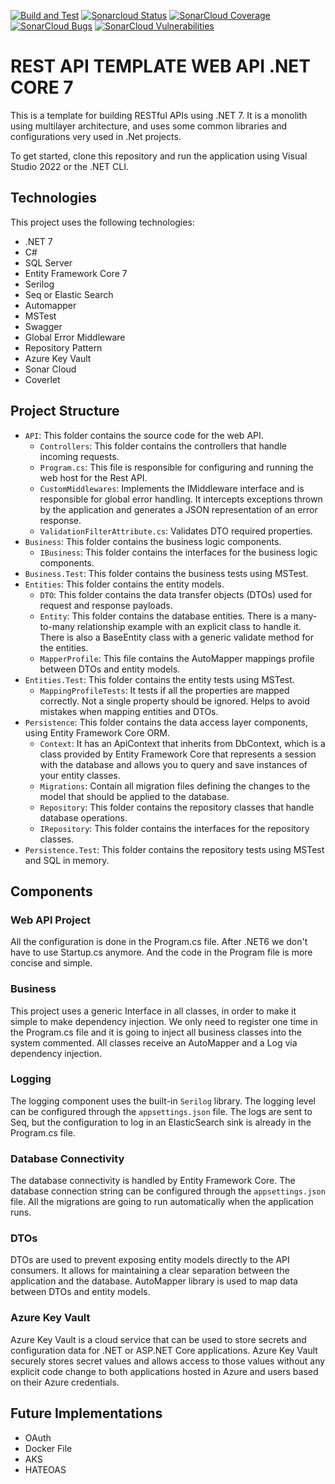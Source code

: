 [![Build and Test](https://github.com/taorodrigueswork/rest-api/actions/workflows/dotnet.yml/badge.svg?branch=main)](https://github.com/taorodrigueswork/rest-api/actions/workflows/dotnet.yml)
[![Sonarcloud Status](https://sonarcloud.io/api/project_badges/measure?project=taorodrigueswork_rest-api&metric=alert_status)](https://sonarcloud.io/dashboard?id=taorodrigueswork_rest-api) 
[![SonarCloud Coverage](https://sonarcloud.io/api/project_badges/measure?project=taorodrigueswork_rest-api&metric=coverage)](https://sonarcloud.io/component_measures/metric/coverage/list?id=taorodrigueswork_rest-api)
[![SonarCloud Bugs](https://sonarcloud.io/api/project_badges/measure?project=taorodrigueswork_rest-api&metric=bugs)](https://sonarcloud.io/component_measures/metric/reliability_rating/list?id=taorodrigueswork_rest-api)
[![SonarCloud Vulnerabilities](https://sonarcloud.io/api/project_badges/measure?project=taorodrigueswork_rest-api&metric=vulnerabilities)](https://sonarcloud.io/component_measures/metric/security_rating/list?id=taorodrigueswork_rest-api)
 
# REST API TEMPLATE WEB API .NET CORE 7 

This is a template for building RESTful APIs using .NET 7. It is a monolith using multilayer architecture, and uses some common libraries and configurations very used in .Net projects.

To get started, clone this repository and run the application using Visual Studio 2022 or the .NET CLI. 

## Technologies

This project uses the following technologies:
- .NET 7
- C#
- SQL Server
- Entity Framework Core 7
- Serilog
- Seq or Elastic Search
- Automapper
- MSTest
- Swagger
- Global Error Middleware
- Repository Pattern
- Azure Key Vault
- Sonar Cloud
- Coverlet

## Project Structure

- `API`: This folder contains the source code for the web API.
  - `Controllers`: This folder contains the controllers that handle incoming requests.
  - `Program.cs`: This file is responsible for configuring and running the web host for the Rest API.
  - `CustomMiddlewares`:  Implements the IMiddleware interface and is responsible for global error handling.  It intercepts exceptions thrown by the application and generates a JSON representation of an error response. 
  - `ValidationFilterAttribute.cs`:  Validates DTO required properties.
- `Business`: This folder contains the business logic components.
  - `IBusiness`: This folder contains the interfaces for the business logic components.
- `Business.Test`: This folder contains the business tests using MSTest.
- `Entities`: This folder contains the entity models.
  - `DTO`: This folder contains the data transfer objects (DTOs) used for request and response payloads.
  - `Entity`: This folder contains the database entities. There is a many-to-many relationship example with an explicit class to handle it. There is also a BaseEntity class with a generic validate method for the entities.
  - `MapperProfile`: This file contains the AutoMapper mappings profile between DTOs and entity models.
- `Entities.Test`: This folder contains the entity tests using MSTest.
  - `MappingProfileTests`: It tests if all the properties are mapped correctly. Not a single property should be ignored. Helps to avoid mistakes when mapping entities and DTOs.
- `Persistence`: This folder contains the data access layer components, using Entity Framework Core ORM.
  - `Context`: It has an ApiContext that inherits from DbContext, which is a class provided by Entity Framework Core that represents a session with the database and allows you to query and save instances of your entity classes.
  - `Migrations`: Contain all migration files defining the changes to the model that should be applied to the database.
  - `Repository`: This folder contains the repository classes that handle database operations.
  - `IRepository`: This folder contains the interfaces for the repository classes.
- `Persistence.Test`: This folder contains the repository tests using MSTest and SQL in memory.

## Components

### Web API Project

All the configuration is done in the Program.cs file. After .NET6 we don't have to use Startup.cs anymore. And the code in the Program file is more concise and simple.

### Business

This project uses a generic Interface in all classes, in order to make it simple to make dependency injection. We only need to register one time in the Program.cs file and it is going to inject all business classes into the system commented.
All classes receive an AutoMapper and a Log via dependency injection.

### Logging

The logging component uses the built-in `Serilog` library. The logging level can be configured through the `appsettings.json` file. The logs are sent to Seq, but the configuration to log in an ElasticSearch sink is already in the Program.cs file.

### Database Connectivity

The database connectivity is handled by Entity Framework Core. The database connection string can be configured through the `appsettings.json` file.
All the migrations are going to run automatically when the application runs.

### DTOs

DTOs are used to prevent exposing entity models directly to the API consumers. It allows for maintaining a clear separation between the application and the database. AutoMapper library is used to map data between DTOs and entity models.

### Azure Key Vault

Azure Key Vault is a cloud service that can be used to store secrets and configuration data for .NET or ASP.NET Core applications. Azure Key Vault securely stores secret values and allows access to those values without any explicit code change to both applications hosted in Azure and users based on their Azure credentials.

## Future Implementations

- OAuth
- Docker File
- AKS
- HATEOAS
